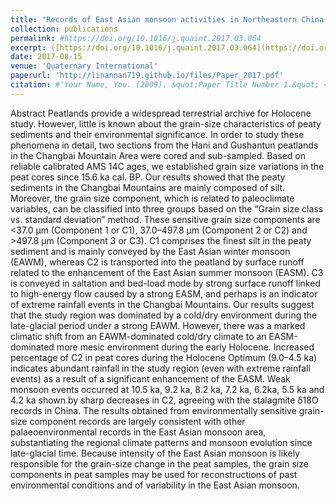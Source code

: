 ```yaml
---
title: "Records of East Asian monsoon activities in Northeastern China since 15.6 ka, based on grain size analysis of peaty sediments in the Changbai Mountains"
collection: publications
permalink: #https://doi.org/10.1016/j.quaint.2017.03.064
excerpt: ([https://doi.org/10.1016/j.quaint.2017.03.064](https://doi.org/10.1016/j.quaint.2017.03.064))
date: 2017-08-15
venue: 'Quaternary International'
paperurl: 'http://linannan719.github.io/files/Paper_2017.pdf'
citation: #'Your Name, You. (2009). &quot;Paper Title Number 1.&quot; <i>Journal 1</i>. 1(1).'
---
```



Abstract
Peatlands provide a widespread terrestrial archive for Holocene study. However, little is known about the grain-size characteristics of peaty sediments and their environmental significance. In order to study these phenomena in detail, two sections from the Hani and Gushantun peatlands in the Changbai Mountain Area were cored and sub-sampled. Based on reliable calibrated AMS 14C ages, we established grain size variations in the peat cores since 15.6 ka cal. BP. Our results showed that the peaty sediments in the Changbai Mountains are mainly composed of silt. Moreover, the grain size component, which is related to paleoclimate variables, can be classified into three groups based on the “Grain size class vs. standard deviation” method. These sensitive grain size components are <37.0 μm (Component 1 or C1), 37.0–497.8 μm (Component 2 or C2) and >497.8 μm (Component 3 or C3). C1 comprises the finest silt in the peaty sediment and is mainly conveyed by the East Asian winter monsoon (EAWM), whereas C2 is transported into the peatland by surface runoff related to the enhancement of the East Asian summer monsoon (EASM). C3 is conveyed in saltation and bed-load mode by strong surface runoff linked to high-energy flow caused by a strong EASM, and perhaps is an indicator of extreme rainfall events in the Changbai Mountains. Our results suggest that the study region was dominated by a cold/dry environment during the late-glacial period under a strong EAWM. However, there was a marked climatic shift from an EAWM-dominated cold/dry climate to an EASM-dominated more mesic environment during the early Holocene. Increased percentage of C2 in peat cores during the Holocene Optimum (9.0–4.5 ka) indicates abundant rainfall in the study region (even with extreme rainfall events) as a result of a significant enhancement of the EASM. Weak monsoon events occurred at 10.5 ka, 9.2 ka, 8.2 ka, 7.2 ka, 6.2ka, 5.5 ka and 4.2 ka shown by sharp decreases in C2, agreeing with the stalagmite δ18O records in China. The results obtained from environmentally sensitive grain-size component records are largely consistent with other palaeoenvironmental records in the East Asian monsoon area, substantiating the regional climate patterns and monsoon evolution since late-glacial time. Because intensity of the East Asian monsoon is likely responsible for the grain-size change in the peat samples, the grain size components in peat samples may be used for reconstructions of past environmental conditions and of variability in the East Asian monsoon.
